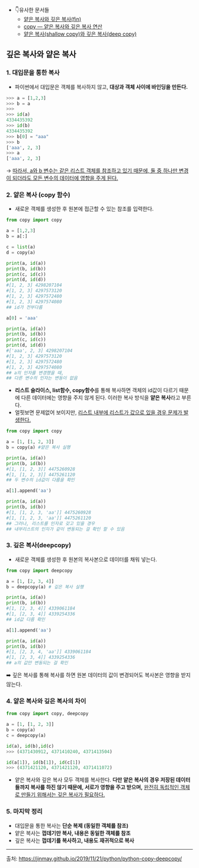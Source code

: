 
- 👇유사한 문서들
	- [얕은 복사와 깊은 복사(fin)](얕은%20복사와%20깊은%20복사(fin).md)
	- [copy — 얕은 복사와 깊은 복사 연산](copy%20—%20얕은%20복사와%20깊은%20복사%20연산.md)
	- [얕은 복사(shallow copy)와 깊은 복사(deep copy)](얕은%20복사(shallow%20copy)와%20깊은%20복사(deep%20copy).md)


## 깊은 복사와 얕은 복사 

### 1. 대입문을 통한 복사

- 파이썬에서 대입문은 객체를 복사하지 않고, **대상과 객체 사이에 바인딩을 만든다.**

```python
>>> a = [1,2,3]
>>> b = a
>>>
>>> id(a)
4334435392
>>> id(b)
4334435392
>>> b[0] = "aaa"
>>> b
['aaa', 2, 3]
>>> a
['aaa', 2, 3]
```

→ <u>따라서, a와 b 변수는 같은 리스트 객체를 참조하고 있기 때문에, 둘 중 하나만 변경이 되더라도 모든 변수의 데이터에 영향을 주게 된다.</u>

### 2. 얕은 복사 (copy 함수)

- 새로운 객체를 생성한 후 원본에 접근할 수 있는 참조를 입력한다.

```python
from copy import copy

a = [1,2,3]
b = a[:]

c = list(a)
d = copy(a)

print(a, id(a))
print(b, id(b))
print(c, id(c))
print(d, id(d))
#[1, 2, 3] 4298207104
#[1, 2, 3] 4297573120
#[1, 2, 3] 4297572480
#[1, 2, 3] 4297574080
## id가 전부다름

a[0] = 'aaa'

print(a, id(a))
print(b, id(b))
print(c, id(c))
print(d, id(d))
#['aaa', 2, 3] 4298207104
#[1, 2, 3] 4297573120
#[1, 2, 3] 4297572480
#[1, 2, 3] 4297574080
## a의 인자를 변경했을 때, 
## 다른 변수의 인자는 변동이 없음
```

- **리스트 슬라이스, list함수, copy함수**를 통해 복사하면 객체의 id값이 다르기 때문에 다른 데이터에는 영향을 주지 않게 된다. 이러한 복사 방식을 **얕은 복사**라고 부른다.
- 얼핏보면 문제없어 보이지만, <u>리스트 내부에 리스트가 값으로 있을 경우 문제가 발생한다.</u>

```python
from copy import copy

a = [1, [1, 2, 3]]
b = copy(a) #얕은 복사 실행

print(a, id(a))
print(b, id(b))
#[1, [1, 2, 3]] 4475260928
#[1, [1, 2, 3]] 4475261120
## 두 변수의 id값이 다름을 확인

a[1].append('aa')

print(a, id(a))
print(b, id(b))
#[1, [1, 2, 3, 'aa']] 4475260928
#[1, [1, 2, 3, 'aa']] 4475261120
## 그러나, 리스트를 인자로 갖고 있을 경우 
## 내부리스트의 인자가 같이 변동되는 걸 확인 할 수 있음
```



### 3. 깊은 복사(deepcopy)

- 새로운 객체를 생성한 후 원본의 복사본으로 데이터를 채워 넣는다.

```python
from copy import deepcopy

a = [1, [2, 3, 4]]
b = deepcopy(a) # 깊은 복사 실행

print(a, id(a))
print(b, id(b))
#[1, [2, 3, 4]] 4339061184
#[1, [2, 3, 4]] 4339254336
## id값 다름 확인

a[1].append('aa')

print(a, id(a))
print(b, id(b))
#[1, [2, 3, 4, 'aa']] 4339061184
#[1, [2, 3, 4]] 4339254336
## a의 값만 변동되는 걸 확인 
```

➡️ 깊은 복사를 통해 복사를 하면 원본 데이터의 값이 변경되어도 복사본은 영향을 받지 않는다. 

### 4. 얕은 복사와 깊은 복사의 차이

```python
from copy import copy, deepcopy 

a = [1, [1, 2, 3]]
b = copy(a)
c = deepcopy(a)

id(a), id(b),id(c)
>>> (4371430912, 4371410240, 4371413504)

id(a[1]), id(b[1]), id(c[1])
>>> (4371421120, 4371421120, 4371411072)
```

- 얕은 복사와 깊은 복사 모두 객체를 복사한다. **다만 얕은 복사의 경우 저장된 데이터들까지 복사를 하진 않기 때문에, 서로가 영향을 주고 받으며,** <u>완전히 독립적인 객체로 만들기 위해서는 깊은 복사가 필요하다.</u>

### 5. 마지막 정리

- 대입문을 통한 복사는 **단순 복제 (동일한 객체를 참조)**
- 얕은 복사는 **껍데기만 복사, 내용은 동일한 객체를 참조**
- 깊은 복사는 **껍데기를 복사하고, 내용도 재귀적으로 복사**

---
출처: https://jinmay.github.io/2019/11/21/python/python-copy-deepcopy/